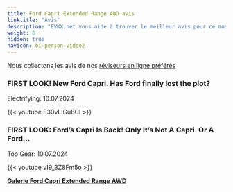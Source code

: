 ```yaml
---
title: Ford Capri Extended Range AWD avis
linktitle: "Avis"
description: "EVKX.net vous aide à trouver le meilleur avis pour ce modèle."
weight: 6
hidden: true
navicon: bi-person-video2
---
```

Nous collectons les avis de nos [réviseurs en ligne préférés](../../../../../guides/evreviewers/)

<div class="container text-center shadow p-2 pe-4 mb-5 bg-body-tertiary rounded border">
<h3>FIRST LOOK! New Ford Capri. Has Ford finally lost the plot?</h3>
<p>Electrifying: 10.07.2024</p>

{{< youtube F30vLlGu8CI >}}

</div>
<div class="container text-center shadow p-2 pe-4 mb-5 bg-body-tertiary rounded border">
<h3>FIRST LOOK: Ford’s Capri Is Back! Only It’s Not A Capri. Or A Ford…</h3>
<p>Top Gear: 10.07.2024</p>

{{< youtube vI9_3Z8Fm5o >}}

</div>
<div class="mt-3 mb-3">
<a href="../gallery/" class="text-decoration-none text-black">
<strong><i class="bi-arrow-left"></i>Galerie  </strong>
</a>
<a href="../" class="text-decoration-none text-black float-end">
<strong>Ford Capri Extended Range AWD <i class="bi-arrow-right"></i></strong>
</a>
</div>

